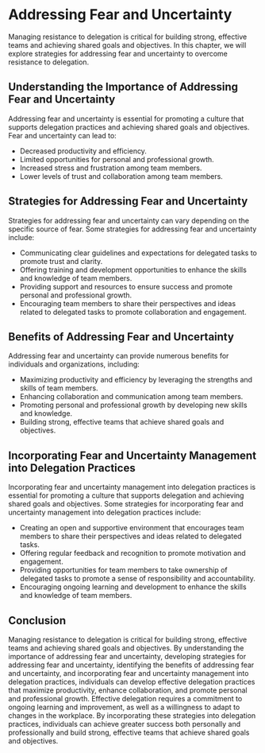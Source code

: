 Addressing Fear and Uncertainty
=============================================================================

Managing resistance to delegation is critical for building strong, effective teams and achieving shared goals and objectives. In this chapter, we will explore strategies for addressing fear and uncertainty to overcome resistance to delegation.

Understanding the Importance of Addressing Fear and Uncertainty
---------------------------------------------------------------

Addressing fear and uncertainty is essential for promoting a culture that supports delegation practices and achieving shared goals and objectives. Fear and uncertainty can lead to:

* Decreased productivity and efficiency.
* Limited opportunities for personal and professional growth.
* Increased stress and frustration among team members.
* Lower levels of trust and collaboration among team members.

Strategies for Addressing Fear and Uncertainty
----------------------------------------------

Strategies for addressing fear and uncertainty can vary depending on the specific source of fear. Some strategies for addressing fear and uncertainty include:

* Communicating clear guidelines and expectations for delegated tasks to promote trust and clarity.
* Offering training and development opportunities to enhance the skills and knowledge of team members.
* Providing support and resources to ensure success and promote personal and professional growth.
* Encouraging team members to share their perspectives and ideas related to delegated tasks to promote collaboration and engagement.

Benefits of Addressing Fear and Uncertainty
-------------------------------------------

Addressing fear and uncertainty can provide numerous benefits for individuals and organizations, including:

* Maximizing productivity and efficiency by leveraging the strengths and skills of team members.
* Enhancing collaboration and communication among team members.
* Promoting personal and professional growth by developing new skills and knowledge.
* Building strong, effective teams that achieve shared goals and objectives.

Incorporating Fear and Uncertainty Management into Delegation Practices
-----------------------------------------------------------------------

Incorporating fear and uncertainty management into delegation practices is essential for promoting a culture that supports delegation and achieving shared goals and objectives. Some strategies for incorporating fear and uncertainty management into delegation practices include:

* Creating an open and supportive environment that encourages team members to share their perspectives and ideas related to delegated tasks.
* Offering regular feedback and recognition to promote motivation and engagement.
* Providing opportunities for team members to take ownership of delegated tasks to promote a sense of responsibility and accountability.
* Encouraging ongoing learning and development to enhance the skills and knowledge of team members.

Conclusion
----------

Managing resistance to delegation is critical for building strong, effective teams and achieving shared goals and objectives. By understanding the importance of addressing fear and uncertainty, developing strategies for addressing fear and uncertainty, identifying the benefits of addressing fear and uncertainty, and incorporating fear and uncertainty management into delegation practices, individuals can develop effective delegation practices that maximize productivity, enhance collaboration, and promote personal and professional growth. Effective delegation requires a commitment to ongoing learning and improvement, as well as a willingness to adapt to changes in the workplace. By incorporating these strategies into delegation practices, individuals can achieve greater success both personally and professionally and build strong, effective teams that achieve shared goals and objectives.
